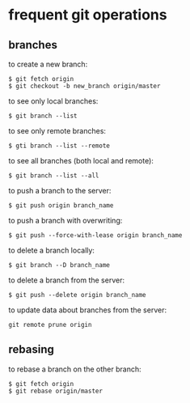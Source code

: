 # frequent git operations

## branches
to create a new branch:
```
$ git fetch origin
$ git checkout -b new_branch origin/master
```

to see only local branches:
```
$ git branch --list
```

to see only remote branches:
```
$ gti branch --list --remote
```

to see all branches (both local and remote):
```
$ git branch --list --all
```

to push a branch to the server:
```
$ git push origin branch_name
```

to push a branch with overwriting:
```
$ git push --force-with-lease origin branch_name
```

to delete a branch locally:
```
$ git branch --D branch_name
```

to delete a branch from the server:
```
$ git push --delete origin branch_name
```

to update data about branches from the server:
```
git remote prune origin
```


## rebasing
to rebase a branch on the other branch:
```
$ git fetch origin
$ git rebase origin/master
```
